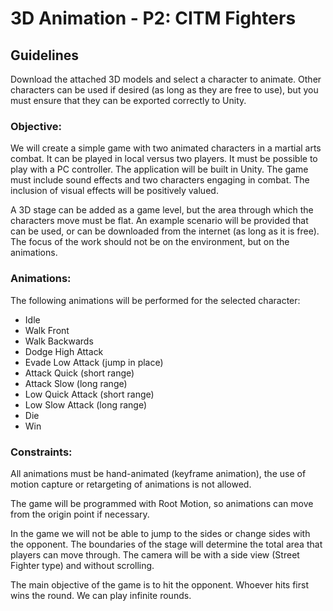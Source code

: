 # 3D Animation - P2: CITM Fighters
## Guidelines

Download the attached 3D models and select a character to animate. Other characters can be used if desired (as long as they are free to use), 
but you must ensure that they can be exported correctly to Unity.

### Objective:

We will create a simple game with two animated characters in a martial arts combat. It can be played in local versus two players. It must be possible to play with a PC controller. 
The application will be built in Unity. The game must include sound effects and two characters engaging in combat. The inclusion of visual effects will be positively valued.

A 3D stage can be added as a game level, but the area through which the characters move must be flat. An example scenario will be provided that can be used, 
or can be downloaded from the internet (as long as it is free). The focus of the work should not be on the environment, but on the animations.

### Animations:

The following animations will be performed for the selected character:

* Idle
* Walk Front
* Walk Backwards
* Dodge High Attack
* Evade Low Attack (jump in place)
* Attack Quick (short range)
* Attack Slow (long range)
* Low Quick Attack (short range)
* Low Slow Attack (long range)
* Die
* Win

### Constraints:

All animations must be hand-animated (keyframe animation), the use of motion capture or retargeting of animations is not allowed.

The game will be programmed with Root Motion, so animations can move from the origin point if necessary.

In the game we will not be able to jump to the sides or change sides with the opponent. The boundaries of the stage will determine the total area that players can move through. The camera will be with a side view (Street Fighter type) and without scrolling.

The main objective of the game is to hit the opponent. Whoever hits first wins the round. We can play infinite rounds.
